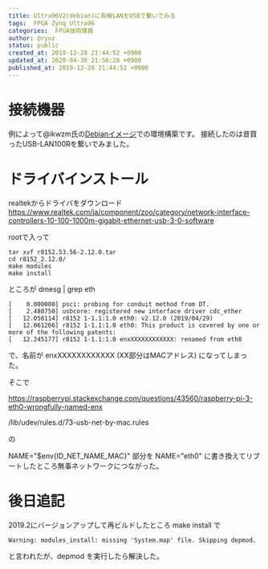 ```yaml
---
title: Ultra96V2(debian)に有線LANをUSBで繋いでみる
tags:  FPGA Zynq Ultra96
categories:  FPGA技術情報
author: @ryuz
status: public
created_at: 2019-12-28 21:44:52 +0900
updated_at: 2020-04-30 21:56:28 +0900
published_at: 2019-12-28 21:44:52 +0900
---
```

# 接続機器
例によって@ikwzm氏の[Debianイメージ](https://qiita.com/ikwzm/items/0c6f110aa19e368af03d)での環境構築です。
接続したのは昔買ったUSB-LAN100Rを繋いでみました。

# ドライバインストール
realtekからドライバをダウンロード
https://www.realtek.com/ja/component/zoo/category/network-interface-controllers-10-100-1000m-gigabit-ethernet-usb-3-0-software

rootで入って
```
tar xvf r8152.53.56-2.12.0.tar
cd r8152_2.12.0/
make modules
make install
```

ところが
dmesg | grep eth

```
[    0.000000] psci: probing for conduit method from DT.
[    2.480750] usbcore: registered new interface driver cdc_ether
[   12.056114] r8152 1-1.1:1.0 eth0: v2.12.0 (2019/04/29)
[   12.061266] r8152 1-1.1:1.0 eth0: This product is covered by one or more of the following patents:
[   12.245177] r8152 1-1.1:1.0 enxXXXXXXXXXXXX: renamed from eth0
```

で、名前が enxXXXXXXXXXXXX (XX部分はMACアドレス) になってしまった。

そこで

https://raspberrypi.stackexchange.com/questions/43560/raspberry-pi-3-eth0-wrongfully-named-enx

/lib/udev/rules.d/73-usb-net-by-mac.rules

の

NAME="$env{ID_NET_NAME_MAC}" 部分を NAME="eth0" に書き換えてリブートしたところ無事ネットワークにつながった。

# 後日追記
2019.2にバージョンアップして再ビルドしたところ make install で
```
Warning: modules_install: missing 'System.map' file. Skipping depmod.
```
と言われたが、depmod を実行したら解決した。

